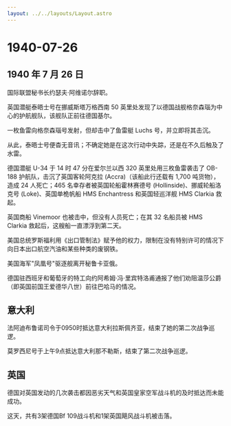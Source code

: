 ```yaml
---
layout: ../../layouts/Layout.astro
---
```


# 1940-07-26

## 1940 年 7 月 26 日

国际联盟秘书长约瑟夫·阿维诺尔辞职。

英国潜艇泰晤士号在挪威斯塔万格西南 50
英里处发现了以德国战舰格奈森瑙为中心的护航舰队，该舰队正前往德国基尔。

一枚鱼雷向格奈森瑙号发射，但却击中了鱼雷艇 Luchs 号，并立即将其击沉。

从此，泰晤士号便杳无音讯；不确定她是在这次行动中失踪，还是在不久后触及了水雷。

德国潜艇 U-34 于 14 时 47 分在爱尔兰以西 320 英里处用三枚鱼雷袭击了
OB-188 护航队，击沉了英国客轮阿克拉 (Accra)（该船此行还载有 1,700
吨货物），造成 24 人死亡；465 名幸存者被英国轮船霍林赛德号
(Hollinside)、挪威轮船洛克号 (Loke)、英国单桅帆船 HMS Enchantress
和英国轻巡洋舰 HMS Clarkia 救起。

英国商船 Vinemoor 也被击中，但没有人员死亡；在其 32 名船员被 HMS Clarkia
救起后，这艘船一直漂浮到第二天。

美国总统罗斯福利用《出口管制法》赋予他的权力，限制在没有特别许可的情况下向日本出口航空汽油和某些种类的废钢铁。

美国海军"凤凰号"驱逐舰离开秘鲁卡亚俄。

德国驻西班牙和葡萄牙的特工向约阿希姆·冯·里宾特洛甫通报了他们劝阻温莎公爵（即英国前国王爱德华八世）前往巴哈马的情况。

## 意大利

法阿迪布鲁诺司令于0950时抵达意大利拉斯佩齐亚，结束了她的第二次战争巡逻。

莫罗西尼号于上午9点抵达意大利那不勒斯，结束了第二次战争巡逻。

## 英国

德国对英国发动的几次袭击都因恶劣天气和英国皇家空军战斗机的及时抵达而未能成功。

这天，共有3架德国Bf 109战斗机和1架英国飓风战斗机被击落。